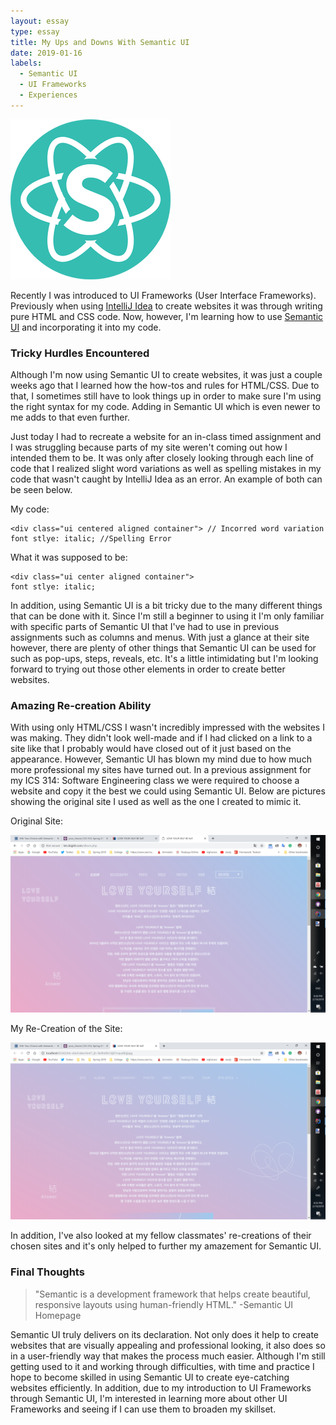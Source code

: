 ```yaml
---
layout: essay
type: essay
title: My Ups and Downs With Semantic UI 
date: 2019-01-16
labels:
  - Semantic UI
  - UI Frameworks
  - Experiences
---
```


<img class="ui medium left floated rounded image" src="../images/logo.png">

Recently I was introduced to UI Frameworks (User Interface Frameworks). Previously when using [IntelliJ Idea](https://www.jetbrains.com/idea/) to create websites it was through writing pure HTML and CSS code. Now, however, I'm learning how to use [Semantic UI](https://semantic-ui.com/) and incorporating it into my code. 

### Tricky Hurdles Encountered

Although I'm now using Semantic UI to create websites, it was just a couple weeks ago that I learned how the how-tos and rules for HTML/CSS. Due to that, I sometimes still have to look things up in order to make sure I'm using the right syntax for my code. Adding in Semantic UI which is even newer to me adds to that even further. 

Just today I had to recreate a website for an in-class timed assignment and I was struggling because parts of my site weren't coming out how I intended them to be. It was only after closely looking through each line of code that I realized slight word variations as well as spelling mistakes in my code that wasn't caught by IntelliJ Idea as an error. An example of both can be seen below.

My code:
```
<div class="ui centered aligned container"> // Incorred word variation
font stlye: italic; //Spelling Error
```

What it was supposed to be:

```
<div class="ui center aligned container">
font stlye: italic;
```

In addition, using Semantic UI is a bit tricky due to the many different things that can be done with it. Since I'm still a beginner to using it I'm only familiar with specific parts of Semantic UI that I've had to use in previous assignments such as columns and menus. With just a glance at their site however, there are plenty of other things that Semantic UI can be used for such as pop-ups, steps, reveals, etc. It's a little intimidating but I'm looking forward to trying out those other elements in order to create better websites.

### Amazing Re-creation Ability

With using only HTML/CSS I wasn't incredibly impressed with the websites I was making. They didn't look well-made and if I had clicked on a link to a site like that I probably would have closed out of it just based on the appearance. However, Semantic UI has blown my mind due to how much more professional my sites have turned out. In a previous assignment for my ICS 314: Software Engineering class we were required to choose a website and copy it the best we could using Semantic UI. Below are pictures showing the original site I used as well as the one I created to mimic it.

Original Site:

<img class="ui medium rounded image" src="../images/actual.png">


My Re-Creation of the Site:

<img class="ui medium rounded image" src="../images/mine1.png">

In addition, I've also looked at my fellow classmates' re-creations of their chosen sites and it's only helped to further my amazement for Semantic UI.

### Final Thoughts

<blockquote>
 "Semantic is a development framework that helps create beautiful, responsive layouts using human-friendly HTML." -Semantic UI Homepage
</blockquote>

Semantic UI truly delivers on its declaration. Not only does it help to create websites that are visually appealing and professional looking, it also does so in a user-friendly way that makes the process much easier. Although I'm still getting used to it and working through difficulties, with time and practice I hope to become skilled in using Semantic UI to create eye-catching websites efficiently. In addition, due to my introduction to UI Frameworks through Semantic UI, I'm interested in learning more about other UI Frameworks and seeing if I can use them to broaden my skillset.


